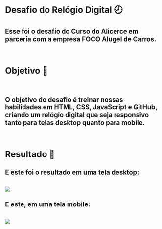 # Desafio do Relógio Digital 	&#128343;
## Esse foi o desafio do Curso do Alicerce em parceria com a empresa FOCO Alugel de Carros.  

<br>

# Objetivo 	&#127919;

<br>

## O objetivo do desafio é treinar nossas habilidades em HTML, CSS, JavaScript e GitHub, criando um relógio digital que seja responsivo tanto para telas desktop quanto para mobile. 

<br>

# Resultado &#127941;

## E este foi o resultado em uma tela desktop:

<br>

<img src="//imagens/tela_desktop.png">

<br>

## E este, em uma tela mobile: 

<br>

<img src="//imagens/tela_mobile.png">
